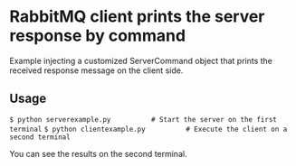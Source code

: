 # RabbitMQ client prints the server response by command #

Example injecting a customized ServerCommand object that prints the received
response message on the client side.

## Usage ##

`$ python serverexample.py          # Start the server on the first terminal`
`$ python clientexample.py          # Execute the client on a second terminal`

You can see the results on the second terminal.
